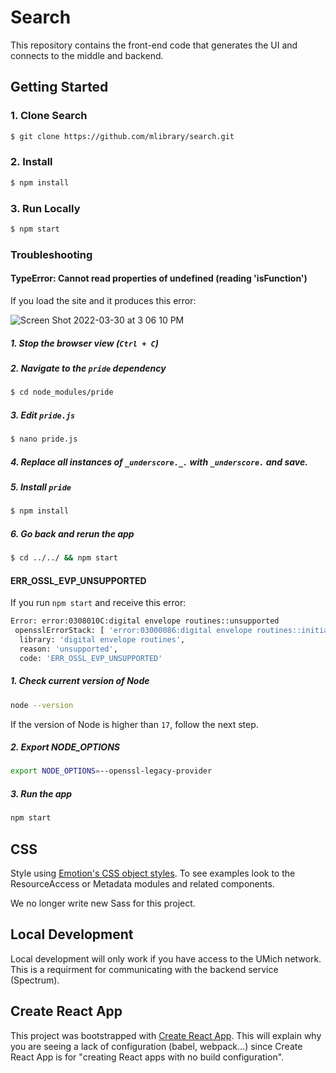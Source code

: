 # Search

This repository contains the front-end code that generates the UI and connects to the middle and backend.

## Getting Started

### 1. Clone Search

```bash
$ git clone https://github.com/mlibrary/search.git
```

### 2. Install

```bash
$ npm install
```

### 3. Run Locally

```bash
$ npm start
```

### Troubleshooting
#### TypeError: Cannot read properties of undefined (reading 'isFunction')
If you load the site and it produces this error:

![Screen Shot 2022-03-30 at 3 06 10 PM](https://user-images.githubusercontent.com/27687379/160911686-77086207-4c6c-4b0a-92fc-757ebebb2005.png)

##### 1. Stop the browser view (`Ctrl + C`)

##### 2. Navigate to the `pride` dependency

```bash
$ cd node_modules/pride
```

##### 3. Edit `pride.js`

```bash
$ nano pride.js
```
##### 4. Replace all instances of `_underscore._.` with `_underscore.` and save.

##### 5. Install `pride`

```bash
$ npm install
```

##### 6. Go back and rerun the app

```bash
$ cd ../../ && npm start
```

#### ERR_OSSL_EVP_UNSUPPORTED
If you run `npm start` and receive this error:
```bash
Error: error:0308010C:digital envelope routines::unsupported
 opensslErrorStack: [ 'error:03000086:digital envelope routines::initialization error' ],
  library: 'digital envelope routines',
  reason: 'unsupported',
  code: 'ERR_OSSL_EVP_UNSUPPORTED'
```

##### 1. Check current version of Node

```bash
node --version
```

If the version of Node is higher than `17`, follow the next step.

##### 2. Export NODE_OPTIONS

```bash
export NODE_OPTIONS=--openssl-legacy-provider
```

##### 3. Run the app

```bash
npm start
```

## CSS

Style using [Emotion's CSS object styles](https://emotion.sh/docs/css-prop#object-styles). To see examples look to the ResourceAccess or Metadata modules and related components.

We no longer write new Sass for this project.

## Local Development

Local development will only work if you have access to the UMich network. This is a requirment for communicating with the backend service (Spectrum).

## Create React App

This project was bootstrapped with [Create React App](https://github.com/facebookincubator/create-react-app). This will explain why you are seeing a lack of configuration (babel, webpack...) since Create React App is for "creating React apps with no build configuration".
